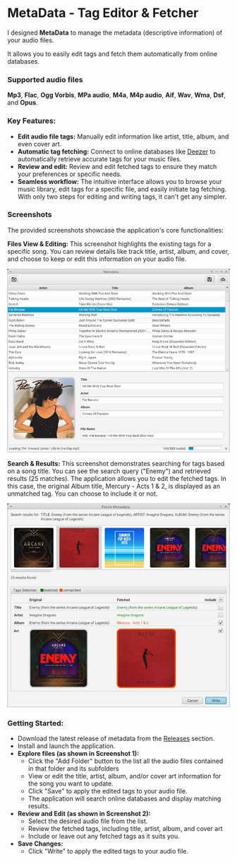 # MetaData - Tag Editor & Fetcher

I designed **MetaData** to manage the metadata (descriptive information) of your audio files.

It allows you to easily edit tags and fetch them automatically from online databases.

### Supported audio files

**Mp3**, **Flac**, **Ogg Vorbis**, **MPa audio**, **M4a**, **M4p audio**, **Aif**, **Wav**, **Wma**, **Dsf**, and **Opus**.

### Key Features:

 - **Edit audio file tags:** Manually edit information like artist, title, album, and even cover art.
 - **Automatic tag fetching:** Connect to online databases like [Deezer](https://www.deezer.com) to automatically retrieve accurate tags for your music files.
 - **Review and edit:** Review and edit fetched tags to ensure they match your preferences or specific needs.
 - **Seamless workflow:** The intuitive interface allows you to browse your music library, edit tags for a specific file, and easily initiate tag fetching. With only two steps for editing and writing tags, it can't get any simpler.

### Screenshots

The provided screenshots showcase the application's core functionalities:

**Files View & Editing:** This screenshot highlights the existing tags for a specific song. You can review details like track title, artist, album, and cover, and choose to keep or edit this information on your audio file.

 ![Main screen](./screenshots/main-screenshot_2024-07-03_06-06.jpg)

**Search & Results:** This screenshot demonstrates searching for tags based on a song title. You can see the search query ("Enemy") and retrieved results (25 matches). The application allows you to edit the fetched tags. In this case, the original Album title, Mercury - Acts 1 & 2, is displayed as an unmatched tag. You can choose to include it or not.

 ![Fetch metadata](./screenshots/fetch-screenshot_2024-07-03_06-09.jpg)

### Getting Started:

 - Download the latest release of metadata from the [Releases](https://github.com/IdelsTak/meta-data/releases) section.
 - Install and launch the application.
 - **Explore files (as shown in Screenshot 1):**
    - Click the "Add Folder" button to the list all the audio files contained in that folder and its subfolders 
    - View or edit the title, artist, album, and/or cover art information for the song you want to update.
    - Click "Save" to apply the edited tags to your audio file.
    - The application will search online databases and display matching results.
 - **Review and Edit (as shown in Screenshot 2):**
    - Select the desired audio file from the list.
    - Review the fetched tags, including title, artist, album, and cover art
    - Include or leave out any fetched tags as it suits you.
 - **Save Changes:**
    - Click "Write" to apply the edited tags to your audio file.